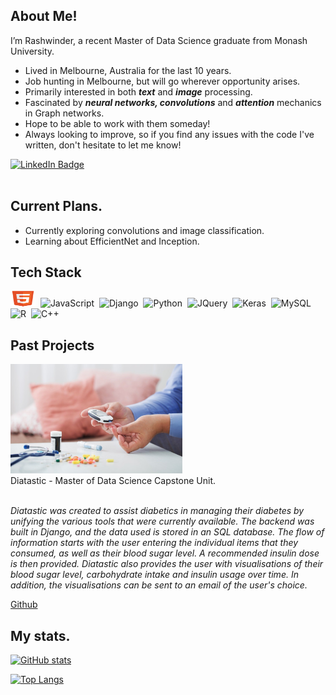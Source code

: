 <h2>
  About Me!
</h2>

I’m Rashwinder, a recent Master of Data Science graduate from Monash University.
* Lived in Melbourne, Australia for the last 10 years.
* Job hunting in Melbourne, but will go wherever opportunity arises.
* Primarily interested in both ***text*** and ***image*** processing.
* Fascinated by ***neural networks, convolutions*** and ***attention*** mechanics in Graph networks.
* Hope to be able to work with them someday!
* Always looking to improve, so if you find any issues with the code I've written, don't hesitate to let me know!
<div id="badges">
  <a href="https://www.linkedin.com/in/rashwinder-pal-singh-dhillon-0032b0199">
    <img src="https://img.shields.io/badge/LinkedIn-blue?style=for-the-badge&logo=linkedin&logoColor=white" alt="LinkedIn Badge"/>
  </a>
</div>
<br/>

<h2>
  Current Plans.
</h2>

* Currently exploring convolutions and image classification.
* Learning about EfficientNet and Inception.

<h2>
  Tech Stack
</h2>
<div>
  <img src="https://github.com/devicons/devicon/blob/master/icons/html5/html5-original.svg" title="HTML5" alt="HTML" width="40" height="25"/>&nbsp;
  <img src="https://img.shields.io/badge/JavaScript-323330?style=for-the-badge&logo=javascript&logoColor=F7DF1E" title="JavaScript" alt="JavaScript" width="100"
       height="25"/>&nbsp;
  <img src="https://img.shields.io/badge/Django-092E20?style=for-the-badge&logo=django&logoColor=green" title="Django" alt="Django" width="80" height="25"/>&nbsp;
  <img src="https://img.shields.io/badge/Python-FFD43B?style=for-the-badge&logo=python&logoColor=blue" title="Python" alt="Python" width="80" height="25"/>&nbsp;
  <img src="https://img.shields.io/badge/jQuery-0769AD?style=for-the-badge&logo=jquery&logoColor=white" title="JQuery" alt="JQuery" width="80" height="25"/>&nbsp;
  <img src="https://img.shields.io/badge/Keras-FF0000?style=for-the-badge&logo=keras&logoColor=white" title="Keras" alt="Keras" width="80" height="25"/>&nbsp;
  <img src="https://img.shields.io/badge/MySQL-005C84?style=for-the-badge&logo=mysql&logoColor=white" title="MySQL" alt="MySQL" width="80" height="25"/>&nbsp;
  <img src="https://img.shields.io/badge/R-276DC3?style=for-the-badge&logo=r&logoColor=white" title="R" alt="R" width="50" height="25"/>&nbsp;
  <img src="https://img.shields.io/badge/C%2B%2B-00599C?style=for-the-badge&logo=c%2B%2B&logoColor=white" title="C++" alt="C++" width="60" height="25"/>&nbsp;
</div>


<h2>
  Past Projects
</h2>

<a href="http://www.diatastic.tk">
  <img src="https://github.com/Rashwinder/Diatastic/blob/main/static/images/test.jpg" alt="Diatastic" height="175" width="275"/>
</a>
<br/>
Diatastic - Master of Data Science Capstone Unit.
<br/>
<br/>

*Diatastic was created to assist diabetics in managing their diabetes by unifying the various tools that were currently available. The backend was built in Django, and the data used is stored in an SQL database. The flow of information starts with the user entering the individual items that they consumed, as well as their blood sugar level. A recommended insulin dose is then provided. Diatastic also provides the user with visualisations of their blood sugar level, carbohydrate intake and insulin usage over time. In addition, the visualisations can be sent to an email of the user's choice.*

 
[Github](https://github.com/Rashwinder/Diatastic)
 


<h2>
  My stats.
</h2>
 
[![GitHub stats](https://github-readme-stats.vercel.app/api?username=Rashwinder&show_icons=true&theme=radical)](https://git.io/streak-stats)

[![Top Langs](https://github-readme-stats.vercel.app/api/top-langs/?username=Rashwinder&show_icons=true&theme=radical&layout=compact)](https://github.com/rashwinder/github-readme-stats)
